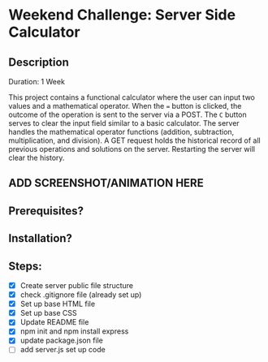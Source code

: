 # Weekend Challenge: Server Side Calculator

## Description

Duration: 1 Week

This project contains a functional calculator where the user can input two values and a mathematical operator. When the `=` button is clicked, the outcome of the operation is sent to the server via a POST. The `C` button serves to clear the input field similar to a basic calculator. The server handles the mathematical operator functions (addition, subtraction, multiplication, and division). A GET request holds the historical record of all previous operations and solutions on the server. Restarting the server will clear the history. 


## ADD SCREENSHOT/ANIMATION HERE

## Prerequisites?

## Installation? 

## Steps: 
-[x] Create server public file structure
-[x] check .gitignore file (already set up)
-[x] Set up base HTML file
-[x] Set up base CSS
-[x] Update README file 
-[x] npm init and npm install express
-[x] update package.json file
-[ ] add server.js set up code